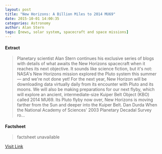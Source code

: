```yaml
---
layout: post
title: "New Horizons: A Billion Miles to 2014 MU69"
date: 2015-10-01 14:00:35
categories: Astronomy
author: Alan Stern
tags: [news, solar system, spacecraft and space missions]
---
```



#### Extract
>Planetary scientist Alan Stern continues his exclusive series of blogs with details of what awaits the New Horizons spacecraft when it reaches its next objective. It sounds like science fiction, but it's not: NASA's New Horizons mission explored the Pluto system this summer — and we're not done yet! For the next year, New Horizon will be downloading data virtually daily from its encounter with Pluto and its moons. We will also be making preparations for our next flyby, which will explore an ancient, intermediate-size Kuiper Belt Object (KBO) called 2014 MU69. Its Pluto flyby now over, New Horizons is moving farther from the Sun and deeper into the Kuiper Belt. Dan Durda When the National Academy of Sciences' 2003 Planetary Decadal Survey ro...

#### Factsheet
>factsheet unavailable

[Visit Link](http://www.skyandtelescope.com/astronomy-news/new-horizons-a-billion-miles-to-2014-mu69-10012015/)


